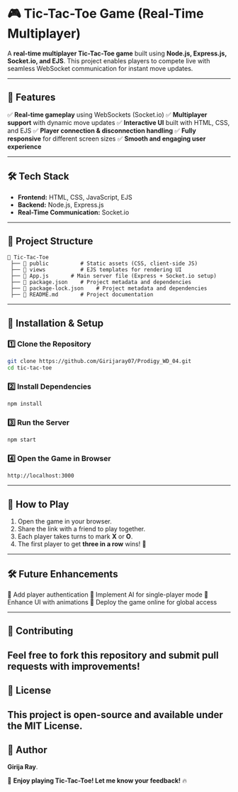 # 🎮 Tic-Tac-Toe Game (Real-Time Multiplayer)

A **real-time multiplayer Tic-Tac-Toe game** built using **Node.js, Express.js, Socket.io, and EJS**. This project enables players to compete live with seamless WebSocket communication for instant move updates.

---

## 🚀 Features

✅ **Real-time gameplay** using WebSockets (Socket.io)
✅ **Multiplayer support** with dynamic move updates
✅ **Interactive UI** built with HTML, CSS, and EJS
✅ **Player connection & disconnection handling**
✅ **Fully responsive** for different screen sizes
✅ **Smooth and engaging user experience**

---

## 🛠️ Tech Stack

- **Frontend:** HTML, CSS, JavaScript, EJS
- **Backend:** Node.js, Express.js
- **Real-Time Communication:** Socket.io

---

## 📂 Project Structure

```
📁 Tic-Tac-Toe
 ├── 📁 public          # Static assets (CSS, client-side JS)
 ├── 📁 views           # EJS templates for rendering UI
 ├── 📄 App.js       # Main server file (Express + Socket.io setup)
 ├── 📄 package.json    # Project metadata and dependencies
 ├── 📄 package-lock.json    # Project metadata and dependencies
 ├── 📄 README.md       # Project documentation
```

---

## 🚀 Installation & Setup

### 1️⃣ Clone the Repository
```bash
git clone https://github.com/Girijaray07/Prodigy_WD_04.git
cd tic-tac-toe
```

### 2️⃣ Install Dependencies
```bash
npm install
```

### 3️⃣ Run the Server
```bash
npm start
```

### 4️⃣ Open the Game in Browser
```
http://localhost:3000
```

---

## 📌 How to Play
1. Open the game in your browser.
2. Share the link with a friend to play together.
3. Each player takes turns to mark **X** or **O**.
4. The first player to get **three in a row** wins! 🎉

---

## 🛠️ Future Enhancements
🚀 Add player authentication
🚀 Implement AI for single-player mode
🚀 Enhance UI with animations
🚀 Deploy the game online for global access

---

## 🙌 Contributing
Feel free to fork this repository and submit pull requests with improvements!
---

## 📜 License
This project is **open-source** and available under the **MIT License**.
---

## 📜 Author
**Girija Ray**.

🚀 **Enjoy playing Tic-Tac-Toe! Let me know your feedback!** 🔥